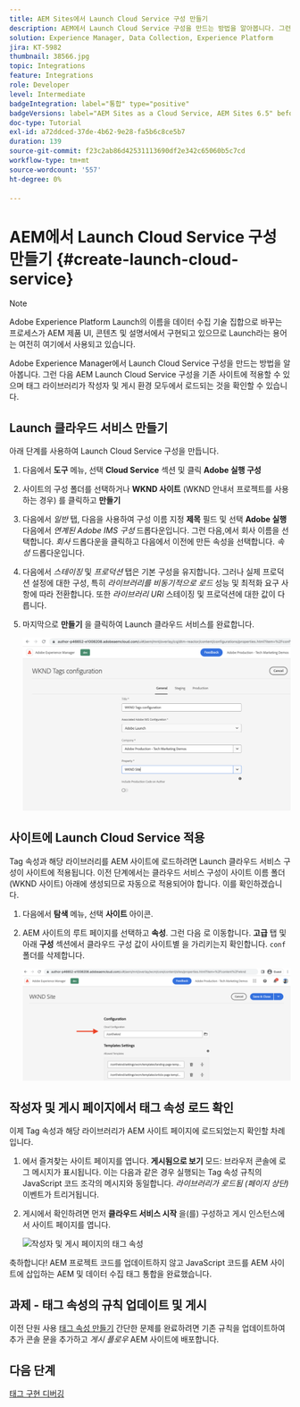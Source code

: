 ```yaml
---
title: AEM Sites에서 Launch Cloud Service 구성 만들기
description: AEM에서 Launch Cloud Service 구성을 만드는 방법을 알아봅니다. 그런 다음 Launch Cloud Service 구성을 기존 사이트에 적용할 수 있으며 태그 라이브러리가 작성자 및 게시 환경 모두에서 로드되는 것을 확인할 수 있습니다.
solution: Experience Manager, Data Collection, Experience Platform
jira: KT-5982
thumbnail: 38566.jpg
topic: Integrations
feature: Integrations
role: Developer
level: Intermediate
badgeIntegration: label="통합" type="positive"
badgeVersions: label="AEM Sites as a Cloud Service, AEM Sites 6.5" before-title="false"
doc-type: Tutorial
exl-id: a72ddced-37de-4b62-9e28-fa5b6c8ce5b7
duration: 139
source-git-commit: f23c2ab86d42531113690df2e342c65060b5c7cd
workflow-type: tm+mt
source-wordcount: '557'
ht-degree: 0%

---
```


# AEM에서 Launch Cloud Service 구성 만들기 {#create-launch-cloud-service}

>[!NOTE]
>
>Adobe Experience Platform Launch의 이름을 데이터 수집 기술 집합으로 바꾸는 프로세스가 AEM 제품 UI, 콘텐츠 및 설명서에서 구현되고 있으므로 Launch라는 용어는 여전히 여기에서 사용되고 있습니다.

Adobe Experience Manager에서 Launch Cloud Service 구성을 만드는 방법을 알아봅니다. 그런 다음 AEM Launch Cloud Service 구성을 기존 사이트에 적용할 수 있으며 태그 라이브러리가 작성자 및 게시 환경 모두에서 로드되는 것을 확인할 수 있습니다.

## Launch 클라우드 서비스 만들기

아래 단계를 사용하여 Launch Cloud Service 구성을 만듭니다.

1. 다음에서 **도구** 메뉴, 선택 **Cloud Service** 섹션 및 클릭 **Adobe 실행 구성**

1. 사이트의 구성 폴더를 선택하거나 **WKND 사이트** (WKND 안내서 프로젝트를 사용하는 경우) 를 클릭하고 **만들기**

1. 다음에서 _일반_ 탭, 다음을 사용하여 구성 이름 지정 **제목** 필드 및 선택 **Adobe 실행** 다음에서 _연계된 Adobe IMS 구성_ 드롭다운입니다. 그런 다음,에서 회사 이름을 선택합니다. _회사_ 드롭다운을 클릭하고 다음에서 이전에 만든 속성을 선택합니다. _속성_ 드롭다운입니다.

1. 다음에서 _스테이징_ 및 _프로덕션_ 탭은 기본 구성을 유지합니다. 그러나 실제 프로덕션 설정에 대한 구성, 특히 _라이브러리를 비동기적으로 로드_ 성능 및 최적화 요구 사항에 따라 전환합니다. 또한 _라이브러리 URI_ 스테이징 및 프로덕션에 대한 값이 다릅니다.

1. 마지막으로 **만들기** 을 클릭하여 Launch 클라우드 서비스를 완료합니다.

   ![Launch Cloud Service 구성](assets/launch-cloud-services-config.png)

## 사이트에 Launch Cloud Service 적용

Tag 속성과 해당 라이브러리를 AEM 사이트에 로드하려면 Launch 클라우드 서비스 구성이 사이트에 적용됩니다. 이전 단계에서는 클라우드 서비스 구성이 사이트 이름 폴더(WKND 사이트) 아래에 생성되므로 자동으로 적용되어야 합니다. 이를 확인하겠습니다.

1. 다음에서 **탐색** 메뉴, 선택 **사이트** 아이콘.

1. AEM 사이트의 루트 페이지를 선택하고 **속성**. 그런 다음 로 이동합니다. **고급** 탭 및 아래 **구성** 섹션에서 클라우드 구성 값이 사이트별 을 가리키는지 확인합니다. `conf` 폴더를 삭제합니다.

   ![사이트에 Cloud Service 구성 적용](assets/apply-cloud-services-config-to-site.png)

## 작성자 및 게시 페이지에서 태그 속성 로드 확인

이제 Tag 속성과 해당 라이브러리가 AEM 사이트 페이지에 로드되었는지 확인할 차례입니다.

1. 에서 즐겨찾는 사이트 페이지를 엽니다. **게시됨으로 보기** 모드: 브라우저 콘솔에 로그 메시지가 표시됩니다. 이는 다음과 같은 경우 실행되는 Tag 속성 규칙의 JavaScript 코드 조각의 메시지와 동일합니다. _라이브러리가 로드됨 (페이지 상단)_ 이벤트가 트리거됩니다.

1. 게시에서 확인하려면 먼저 **클라우드 서비스 시작** 을(를) 구성하고 게시 인스턴스에서 사이트 페이지를 엽니다.

   ![작성자 및 게시 페이지의 태그 속성](assets/tag-property-on-author-publish-pages.png)

축하합니다! AEM 프로젝트 코드를 업데이트하지 않고 JavaScript 코드를 AEM 사이트에 삽입하는 AEM 및 데이터 수집 태그 통합을 완료했습니다.

## 과제 - 태그 속성의 규칙 업데이트 및 게시

이전 단원 사용 [태그 속성 만들기](./create-tag-property.md) 간단한 문제를 완료하려면 기존 규칙을 업데이트하여 추가 콘솔 문을 추가하고 _게시 플로우_ AEM 사이트에 배포합니다.

## 다음 단계

[태그 구현 디버깅](debug-tags-implementation.md)
